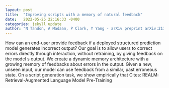 ```yaml
---
layout: post
title:  "Improving scripts with a memory of natural feedback"
date:   2022-05-25 22:16:33 -0400
categories: jekyll update
author: "N Tandon, A Madaan, P Clark, Y Yang - arXiv preprint arXiv:2112.09737, 2021"
---
```

How can an end-user provide feedback if a deployed structured prediction model generates incorrect output? Our goal is to allow users to correct errors directly through interaction, without retraining, by giving feedback on the model s output. We create a dynamic memory architecture with a growing memory of feedbacks about errors in the output. Given a new, unseen input, our model can use feedback from a similar, past erroneous state. On a script generation task, we show empirically that  Cites: REALM: Retrieval-Augmented Language Model Pre-Training